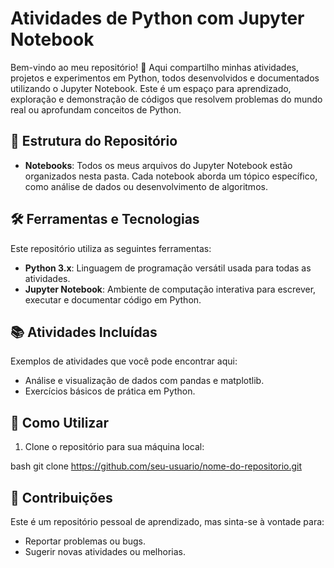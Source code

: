 # Atividades de Python com Jupyter Notebook

Bem-vindo ao meu repositório! 🚀 Aqui compartilho minhas atividades, projetos e experimentos em Python, todos desenvolvidos e documentados utilizando o Jupyter Notebook. Este é um espaço para aprendizado, exploração e demonstração de códigos que resolvem problemas do mundo real ou aprofundam conceitos de Python.

## 📂 Estrutura do Repositório

- **Notebooks**: Todos os meus arquivos do Jupyter Notebook estão organizados nesta pasta. Cada notebook aborda um tópico específico, como análise de dados ou desenvolvimento de algoritmos.

## 🛠️ Ferramentas e Tecnologias

Este repositório utiliza as seguintes ferramentas:

- **Python 3.x**: Linguagem de programação versátil usada para todas as atividades.
- **Jupyter Notebook**: Ambiente de computação interativa para escrever, executar e documentar código em Python.

## 📚 Atividades Incluídas
Exemplos de atividades que você pode encontrar aqui:

- Análise e visualização de dados com pandas e matplotlib.
- Exercícios básicos de prática em Python.

## 🚀 Como Utilizar

1. Clone o repositório para sua máquina local:
   
bash
   git clone https://github.com/seu-usuario/nome-do-repositorio.git

## 📝 Contribuições
Este é um repositório pessoal de aprendizado, mas sinta-se à vontade para:

- Reportar problemas ou bugs.
- Sugerir novas atividades ou melhorias.
